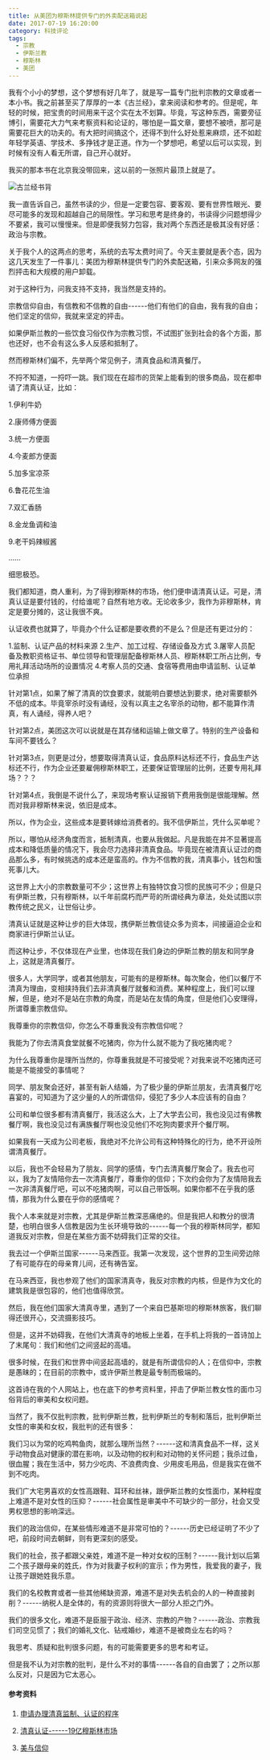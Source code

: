```yaml
---
title: 从美团为穆斯林提供专门的外卖配送箱说起
date: 2017-07-19 16:20:00
category: 科技评论
tags:
  - 宗教
  - 伊斯兰教
  - 穆斯林
  - 美团
---
```


我有个小小的梦想，这个梦想有好几年了，就是写一篇专门批判宗教的文章或者一本小书。我之前甚至买了厚厚的一本《古兰经》，拿来阅读和参考的。但是呢，年轻的时候，把宝贵的时间用来干这个实在太不划算。毕竟，写这种东西，需要旁征博引，需要花大力气来考察资料和论证的，哪怕是一篇文章，要想不被喷，那可是需要花巨大的功夫的。有大把时间搞这个，还得不到什么好处惹来麻烦，还不如趁年轻学英语、学技术、多挣钱才是正道。作为一个梦想吧，希望以后可以实现，到时候有没有人看无所谓，自己开心就好。

我买的那本书在北京我没带回来，这以前的一张照片最顶上就是了。

![古兰经书背](从美团为穆斯林提供专门的外卖配送箱说起/1.jpeg)

<!--more-->

我一直告诉自己，虽然书读的少，但是一定要包容、要客观、要有世界性眼光、要尽可能多的发现和超越自己的局限性。学习和思考是终身的，书读得少问题想得少不要紧，我可以慢慢来。但是即便我努力包容，我对两个东西还是极其没有好感：政治与宗教。

关于我个人的这两点的思考，系统的去写太费时间了。今天主要就是表个态，因为这几天发生了一件事儿：美团为穆斯林提供专门的外卖配送箱，引来众多网友的强烈抨击和大规模的用户卸载。

对于这种行为，问我支持不支持，我当然是支持的。

宗教信仰自由，有信教和不信教的自由------他们有他们的自由，我有我的自由；他们坚定的信仰，我就来坚定的抨击。

如果伊斯兰教的一些饮食习俗仅作为宗教习惯，不试图扩张到社会的各个方面，那也还好，也不会有这么多人反感和抵制了。

然而穆斯林们偏不，先举两个常见例子，清真食品和清真餐厅。

不捋不知道，一捋吓一跳。我们现在在超市的货架上能看到的很多商品，现在都申请了清真认证，比如：

1.伊利牛奶

2.康师傅方便面

3.统一方便面

4.今麦郎方便面

5.加多宝凉茶

6.鲁花花生油

7.双汇香肠

8.金龙鱼调和油

9.老干妈辣椒酱

......

细思极恐。

我们都知道，商人重利，为了得到穆斯林的市场，他们便申请清真认证。可是，清真认证是要付钱的，付给谁呢？自然有地方收。无论收多少，我作为非穆斯林，肯定是要分摊的，这让我很不爽。

认证收费也就算了，毕竟办个什么证都是要收费的不是么？但是还有更过分的：

1.监制、认证产品的材料来源
2.生产、加工过程、存储设备及方式
3.屠宰人员配备及教职资格证书、单位领导和管理层配备穆斯林人员、穆斯林职工所占比例，专用礼拜活动场所的设置情况
4.考察人员的交通、食宿等费用由申请监制、认证单位承担

针对第1点，如果了解了清真的饮食要求，就能明白要想达到要求，绝对需要额外不低的成本。毕竟宰杀时没有诵经，没有以真主之名宰杀的动物，都不能算作清真，有人诵经，得养人吧？

针对第2点，美团这次可以说就是在其存储和运输上做文章了。特别的生产设备和车间不要钱么？

针对第3点，则更是过分，想要取得清真认证，食品原料达标还不行，食品生产达标还不行，作为企业还要雇佣穆斯林职工，还要保证管理层的比例，还要专用礼拜场？？？

针对第4点，我倒是不说什么了，来现场考察认证报销下费用我倒是很能理解。然而对我非穆斯林来说，依旧是成本。

所以，作为企业，这些成本是要转嫁给消费者的。我不信伊斯兰，凭什么买单呢？

所以，哪怕从经济角度而言，抵制清真，也要从我做起。凡是我能在并不显著提高成本和降低质量的情况下，我会尽力选择非清真食品。毕竟现在被清真认证过的商品那么多，有时候挑选的成本还是蛮高的。作为不信教的我，清真事小，钱包和饿死事儿大。

这世界上大小的宗教数量可不少；这世界上有独特饮食习惯的民族可不少；但是只有伊斯兰教，只有穆斯林，以千年前腐朽而严苛的所谓经典为章法，处处试图以宗教传统之民义，让世俗让步。

清真认证就是这种让步的巨大体现，携伊斯兰教信徒众多为资本，间接逼迫企业和商家进行伊斯兰认证。

而这种让步，不仅体现在产业里，也体现在我们身边的伊斯兰教的朋友和同学身上，这就是清真餐厅。

很多人，大学同学，或者其他朋友，可能有的是穆斯林。每次聚会，他们以餐厅不清真为理由，变相挟持我们去非清真餐厅就餐和消费。某种程度上，我们可以理解，但是，绝对不是站在宗教的角度，而是站在友情的角度，但是他们心安理得，所谓尊重宗教信仰。

我尊重你的宗教信仰，你怎么不尊重我没有宗教信仰呢？

我能为了你去清真食堂就餐不吃猪肉，你为什么就不能为了我吃猪肉呢？

为什么我尊重你是理所当然的，你尊重我就是不可接受呢？对我来说不吃猪肉还可能是不能接受的事情呢？

同学、朋友聚会还好，甚至有新人结婚，为了极少量的伊斯兰朋友，去清真餐厅吃喜宴的，可知道为了这少量的人的所谓信仰，侵犯了多少人本应该有的自由？

公司和单位很多都有清真餐厅，我活这么大，上了大学去公司，我也没见过有佛教餐厅啊，我也没见过有满族餐厅啊也没见他们不吃狗肉要求开个餐厅啊。

如果我有一天成为公司老板，我绝对不允许公司有这种特殊化的行为，绝不开设所谓清真餐厅。

以后，我也不会轻易为了朋友、同学的感情，专门去清真餐厅聚会了。我去也可以，我为了友情陪你去一次清真餐厅，尊重你的信仰；下次约会你为了友情陪我去一次非清真餐厅吧，可以不吃猪肉啊，可以自己带饭啊。如果你都不在乎我的感情，那我为什么要在乎你的感情呢？

我个人本来就是对宗教，尤其是伊斯兰教深恶痛绝的。但是我把人和教分的很清楚，也明白很多人信教是因为生长环境导致的------每一个我的穆斯林同学，都知道我反对宗教，但是在某些方面不妨碍我们正常的交往。

我去过一个伊斯兰国家------马来西亚。我第一次发现，这个世界的卫生间旁边除了有可能存在的母亲育儿间，还有祷告室。

在马来西亚，我也参观了他们的国家清真寺，我反对宗教的内核，但是作为文化的建筑我是很包容的，他们也值得欣赏。

然后，我在他们国家大清真寺里，遇到了一个来自巴基斯坦的穆斯林旅客，我们聊得还很开心，交流摄影技巧。

但是，这并不妨碍我，在他们大清真寺的地板上坐着，在手机上将我的一首诗加上了末尾句：我们和他们之间竖起的高墙。

很多时候，在我们和世界中间竖起高墙的，就是有所谓信仰的人；在信仰中，宗教是愚昧的；在目前的宗教中，或许伊斯兰教是最专制而极端的。

这首诗在我的个人网站上，也在底下的参考资料里，抨击了伊斯兰教女性的面巾习俗背后的审美和女权问题。

当然了，我不仅批判宗教，批判伊斯兰教，批判伊斯兰的专制和落后，批判伊斯兰女性的审美和女权，我批判的还有很多：

我们习以为常的吃鸡鸭鱼肉，就那么理所当然？------这和清真食品不一样，这关乎动物食品对健康的潜在影响，以及动物的权利和对动物的关怀问题；我杀过鱼，很血腥；我在生活中，努力少吃肉、不浪费肉食、少用皮毛用品，但是我实在做不到不吃肉。

我们广大宅男喜欢的女性高跟鞋、耳环和丝袜，跟伊斯兰教的女性面巾，某种程度上难道不是对女性的压抑？------社会属性是审美中不可缺少的一部分，社会又受男权思想的影响深远。

我们的政治信仰，在某些情形难道不是非常可怕的？------历史已经证明了不少了吧，前段时间去朝鲜，则有更深刻的感受。

我们的社会，孩子都跟父亲姓，难道不是一种对女权的压制？------我计划以后第二个孩子跟母亲的姓氏，作为对我妻子权利的宣示；作为男性，我爱我的妻子，我让孩子跟她姓我乐意。

我们的名校教育或者一些其他稀缺资源，难道不是对失去机会的人的一种直接剥削？------纳税人是全体的，有的资源则将很大一部分人拒之门外。

我们的很多文化，难道不是臣服于政治、经济、宗教的产物？------政治、宗教我们司空见惯了；我们的婚礼文化、钻戒婚纱，难道不是被商业左右的吗？

我思考、质疑和批判很多问题，有的可能需要更多的思考和考证。

但是我不认为对宗教的批判，是什么不对的事情------各自的自由罢了；之所以那么反对，只是因为它太恶心。




#### 参考资料

1. [申请办理清真监制、认证的程序](https://wenku.baidu.com/view/ff26768226fff705cc170a52.html)

2. [清真认证------19亿穆斯林市场](http://www.inkosher.com/)

3. [美与信仰](http://localhost:4000/2017/01/14/%E7%BE%8E%E4%B8%8E%E4%BF%A1%E4%BB%B0/)
